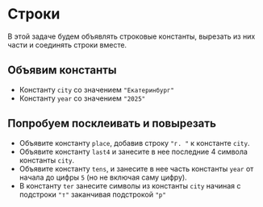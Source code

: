 # Строки

В этой задаче будем объявлять строковые константы, вырезать из них части и соединять строки вместе.

## Объявим константы

 * Константу `city` со значением `"Екатеринбург"`
 * Константу `year` со значением `"2025"`

## Попробуем посклеивать и повырезать

 * Объявите константу `place`, добавив строку `"г. "` к константе `city`.
 * Объявите константу `last4` и занесите в нее последние 4 символа константы `city`.
 * Объявите константу `tens`, и занесите в нее часть константы `year` от начала до цифры `5` (но не включая саму цифру).
 * В константу `ter` занесите символы из константы `city` начиная с подстроки `"т"` заканчивая подстрокой `"р"`
